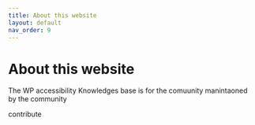 ```yaml
---
title: About this website
layout: default
nav_order: 9
---
```


# About this website

The WP accessibility Knowledges base is for the comuunity manintaoned by the community

contribute

